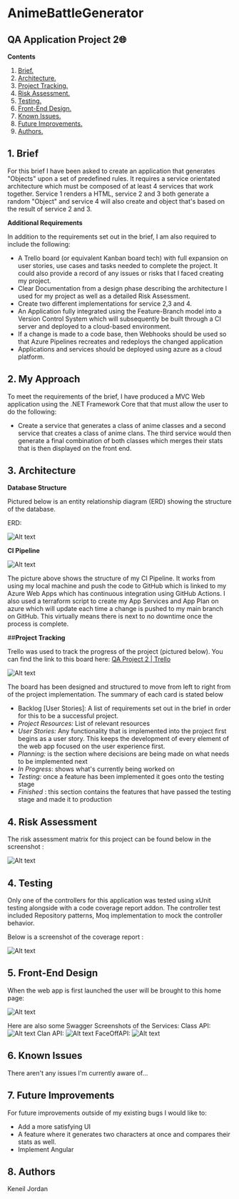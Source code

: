
# AnimeBattleGenerator
## QA Application Project 2🌐





**Contents**

1. [ Brief. ](#brief)
2. [ Architecture. ](#Architecture)
3. [ Project Tracking. ](#projecttracking)
4. [ Risk Assessment. ](#riskassessment)
5. [ Testing. ](#testing)
6. [ Front-End Design. ](#frontenddesign)
7. [ Known Issues. ](#knownissues)
8. [ Future Improvements. ](#futureimprovements)
9. [ Authors. ](#authors)







<a name="brief"></a>
## 1. Brief
For this brief I have been asked to create an application that generates "Objects" upon a set of predefined rules. It requires a service orientated architecture which must be composed of at least 4 services that work together. Service 1 renders a HTML, service 2 and 3 both generate a random "Object" and service 4 will also create and object that's based on the result of service 2 and 3.

**Additional Requirements**

In addition to the requirements set out in the brief, I am also required to include the following:

- A Trello board (or equivalent Kanban board tech) with full expansion
 on user stories, use cases and tasks needed to complete the project.
 It could also provide a record of any issues or risks that I faced
 creating my project.
- Clear Documentation from a design phase describing the architecture
 I used for my project as well as a detailed Risk Assessment.
- Create two different implementations for service 2,3 and 4.
-   An Application fully integrated using the Feature-Branch model into a Version Control System which will subsequently be built through a CI server and deployed to a cloud-based environment.
 -   If a change is made to a code base, then Webhooks should be used so that Azure Pipelines recreates and redeploys the changed application
 - Applications and services should be deployed using azure as a cloud platform.

## 2. My Approach

To meet the requirements of the brief, I have produced a MVC Web application using the .NET Framework Core that that must allow the user to do the following:

 - Create a service that generates a class of anime classes and a second service that creates a class of anime clans. The third service would then generate a final combination of both classes which merges their stats that is then displayed on the front end.

<a name="Architecture"></a>
## 3. Architecture

**Database Structure**

Pictured below is an entity relationship diagram (ERD) showing the structure of the database.

ERD:

![Alt text](/ProjectImages/ERD.PNG "ERD")



**CI Pipeline**

![Alt text](/ReadmeImages/image005.PNG "Pipeline")

The picture above shows the structure of my CI Pipeline. It works from using my local machine and push the code to GitHub which is linked to my Azure Web Apps which has continuous integration using GitHub Actions. I also used a terraform script to create my App Services and App Plan on azure which will update each time a change is pushed to my main branch on GitHub. This virtually means there is next to no downtime once the process is complete.

<a name="projecttracking"></a>
##**Project Tracking**

Trello was used to track the progress of the project (pictured below). You can find the link to this board here: [QA Project 2 | Trello](https://trello.com/invite/b/1NeeAYvM/45ba408c76c6e07c09cee17f80159988/generator-project)

![Alt text](/ProjectImages/Trello.PNG "Trello Board")

The board has been designed and structured to move from left to right from of the project implementation. The summary of each card is stated below

- Backlog [User Stories]:  A list of requirements set out in the brief in order for this to be a successful project.
- _Project Resources:_ List of relevant resources
- _User Stories:_  Any functionality that is implemented into the project first begins as a user story. This keeps the development of every element of the web app focused on the user experience first.
- _Planning:_ is the section where decisions are being made on what needs to be implemented next
- _In Progress_: shows what&#39;s currently being worked on
- _Testing:_ once a feature has been implemented it goes onto the testing stage
- _Finished_ : this section contains the features that have passed the testing stage and made it to production

<a name="riskassessment"></a>
## 4. Risk Assessment

The risk assessment matrix for this project can be found below in the screenshot :

![Alt text](/ProjectImages/RiskAssessment.PNG "Risk ssessment")


<a name="testing"></a>
## 4. Testing

Only one of the controllers for this application was tested using xUnit testing alongside with a code coverage report addon. The controller test included Repository patterns, Moq implementation to mock the controller behavior.

Below is a screenshot of the coverage report :

![Alt text](/ProjectImages/test1.PNG "Test Coverage 1")

<a name="frontenddesign"></a>
## 5. Front-End Design

When the web app is first launched the user will be brought to this home page:

![Alt text](/ProjectImages/FrontEnd.PNG "Home")

Here are also some Swagger Screenshots of the Services:
Class API:
![Alt text](/ProjectImages/ClassAPI.PNG "ClassAPI")
Clan API:
![Alt text](/ProjectImages/ClanAPI.PNG "ClanAPI")
FaceOffAPI:
![Alt text](/ProjectImages/FaceOffAPI.PNG "FaceOffAPI")


<a name="knownissues"></a>
## 6. Known Issues

There aren't any issues I'm currently aware of...

<a name="futureimprovements"></a>
## 7. Future Improvements

For future improvements outside of my existing bugs I would like to:

- Add a more satisfying UI
- A feature where it generates two characters at once and compares their stats as well.
- Implement Angular


<a name="authors"></a>
## 8. Authors

Keneil Jordan
